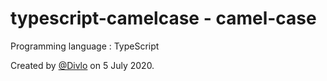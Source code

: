 # typescript-camelcase - camel-case

Programming language : TypeScript

Created by [@Divlo](https://github.com/Divlo) on 5 July 2020.
